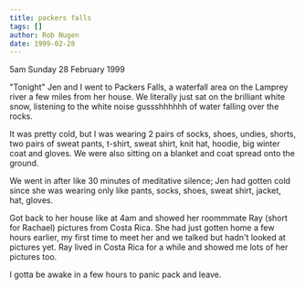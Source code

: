 ```yaml
---
title: packers falls
tags: []
author: Rob Nugen
date: 1999-02-28
---
```


<p class=date>5am Sunday 28 February 1999</p>

<p>"Tonight" Jen and I went to Packers Falls, a waterfall area on the Lamprey river a few miles from her house. We literally just sat on the brilliant white snow, listening to the white noise gussshhhhhh of water falling over the rocks.

<p>It was pretty cold, but I was wearing 2 pairs of socks, shoes, undies, shorts, two pairs of sweat pants, t-shirt, sweat shirt, knit hat, hoodie, big winter coat and gloves. We were also sitting on a blanket and coat spread onto the ground.

<p>We went in after like 30 minutes of meditative silence; Jen had gotten cold since she was wearing only like pants, socks, shoes, sweat shirt, jacket, hat, gloves.

<p>Got back to her house like at 4am and showed her roommmate Ray (short for Rachael) pictures from Costa Rica.  She had just gotten home a few hours earlier, my first time to meet her and we talked but hadn't looked at pictures yet.  Ray lived in Costa Rica for a while and showed me lots of her pictures too.

<p>I gotta be awake in a few hours to panic pack and leave.
